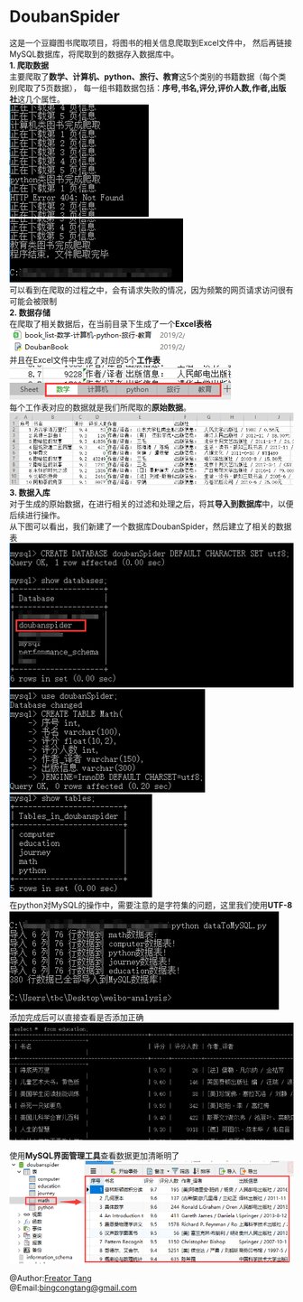 # DoubanSpider
这是一个豆瓣图书爬取项目，将图书的相关信息爬取到Excel文件中，
然后再链接MySQL数据库，将爬取到的数据存入数据库中。  
**1. 爬取数据**  
主要爬取了**数学、计算机、python、旅行、教育**这5个类别的书籍数据（每个类别爬取了5页数据），
每一组书籍数据包括：**序号,书名,评分,评价人数,作者,出版社**这几个属性。  
![正在下载](./Pictures/downloading.png "正在爬取数据")  
![完成下载](./Pictures/downloaded.png "爬取完成")  
可以看到在爬取的过程之中，会有请求失败的情况，因为频繁的网页请求访问很有可能会被限制  
**2. 数据存储**  
在爬取了相关数据后，在当前目录下生成了一个**Excel表格**  
![当前目录](./Pictures/fileName.png "生成Excel文件")  
并且在Excel文件中生成了对应的5个**工作表**  
![工作表](./Pictures/showSheetNames.png "对应生成的工作表")  
每个工作表对应的数据就是我们所爬取的**原始数据**。  
![原始数据](./Pictures/showBookInfo.png "爬取到的原始数据")  
**3. 数据入库**  
对于生成的原始数据，在进行相关的过滤和处理之后，将其**导入到数据库**中，以便后续进行操作。  
从下图可以看出，我们新建了一个数据库DoubanSpider，然后建立了相关的数据表  
![建数据库](./Pictures/createDB.png "建立一个新的数据库")  
![建数据表](./Pictures/createTable.png "建立相对应的数据表")  
![查看表格](./Pictures/showTables.png "查看已建好的数据表")  
在python对MySQL的操作中，需要注意的是字符集的问题，这里我们使用**UTF-8**  
![添加数据](./Pictures/addData.png "添加数据")  
添加完成后可以直接查看是否添加正确  
![查看数据](./Pictures/showData.png "查看已经添加好的数据")  

使用**MySQL界面管理工具**查看数据更加清晰明了  
![管理工具](./Pictures/viewData.png "使用界面管理工具查看MySQL数据")

@Author:[Freator Tang](https://github.com/Freator)  
@Email:bingcongtang@gmail.com
